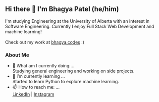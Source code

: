 ## Hi there 👋  I'm Bhagya Patel (he/him)

I'm studying Engineering at the University of Alberta with an interest in Software Engineering. Currently I enjoy Full Stack Web Development and machine learning!</br></br>
Check out my work at [bhagya.codes](https://bhagya.codes/) :)

### About Me
- 🔭 What am I currently doing ... </br>
  Studying general engineering and working on side projects. </br>
- 🌱 I’m currently learning ... </br>
  Started to learn Python to explore machine learning. </br>
- 📫 How to reach me: ... </br>
[LinkedIn](https://www.linkedin.com/in/bhagyap/) | [Instagram](https://www.instagram.com/look_its_bhagya/)
